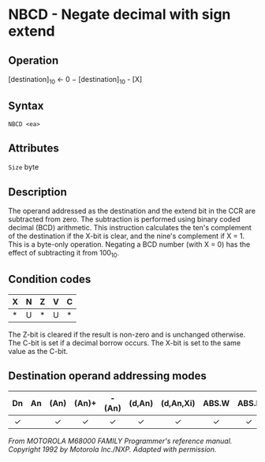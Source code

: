 # NBCD - Negate decimal with sign extend

## Operation
[destination]<sub>10</sub> ← 0 − [destination]<sub>10</sub> - [X]

## Syntax
```assembly
NBCD <ea>
```

## Attributes
`Size`  byte

## Description
The operand addressed as the destination and the extend bit in the CCR are subtracted from zero. The subtraction is performed using binary coded decimal (BCD) arithmetic. This instruction calculates the ten's complement of the destination if the X-bit is clear, and the nine's complement if X = 1. This is a byte-only operation. Negating a BCD number (with X = 0) has the effect of subtracting it from 100<sub>10</sub>.

## Condition codes
|X|N|Z|V|C|
|--|--|--|--|--|
|*|U|*|U|*|

The Z-bit is cleared if the result is non-zero and is unchanged otherwise. The C-bit is set if a decimal borrow occurs. The X-bit is set to the same value as the C-bit.

## Destination operand addressing modes
|Dn|An|(An)|(An)+|-(An)|(d,An)|(d,An,Xi)|ABS.W|ABS.L|(d,PC)|(d,PC,Xn)|imm|
|:-:|:-:|:-:|:-:|:-:|:-:|:-:|:-:|:-:|:-:|:-:|:-:|
|✓||✓|✓|✓|✓|✓|✓|✓||||

*From MOTOROLA M68000 FAMILY Programmer's reference manual. Copyright 1992 by Motorola Inc./NXP. Adapted with permission.*